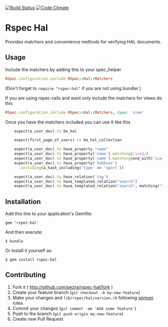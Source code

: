 [![Build Status](https://travis-ci.org/pezra/hal-interpretation.png?branch=master)](https://travis-ci.org/pezra/hal-interpretation)
[![Code Climate](https://codeclimate.com/github/pezra/hal-interpretation.png)](https://codeclimate.com/github/pezra/hal-interpretation)

# Rspec Hal

Provides matchers and convenience methods for verifying HAL documents.

## Usage

Include the matchers by adding this to your spec_helper

```ruby
RSpec.configuration.include RSpec::Hal::Matchers
```

(Don't forget to `require "rspec-hal"` if you are not using bundler.)

If you are using rspec-rails and want only include the matchers for views do this

```ruby
RSpec.configuration.include RSpec::Hal::Matchers, type: 'view'
```

Once you have the matchers included you can use it like this

```ruby
    expect(a_user_doc).to be_hal

    expect(first_page_of_users).to be_hal_collection

    expect(a_user_doc).to have_property "name"
    expect(a_user_doc).to have_property('name').matching(/ice$/)
    expect(a_user_doc).to have_property('name').matching(end_with('ice'))
    expect(a_user_doc).to have_property('hobbies')
      .including(a_hash_including('type' => 'sport'))

    expect(a_user_doc).to have_relation('tag')
    expect(a_user_doc).to have_templated_relation("search")
    expect(a_user_doc).to have_templated_relation("search", matching("{?q}"))
```

## Installation

Add this line to your application's Gemfile:

    gem 'rspec-hal'

And then execute:

    $ bundle

Or install it yourself as:

    $ gem install rspec-hal

## Contributing

1. Fork it ( http://github.com/pezra/rspec-hal/fork )
2. Create your feature branch (`git checkout -b my-new-feature`)
3. Make your changes and `lib/rspec/hal/version.rb` following [semver][] rules
4. Commit your changes (`git commit -am 'Add some feature'`)
5. Push to the branch (`git push origin my-new-feature`)
6. Create new Pull Request

[semver]: http://semver.org
